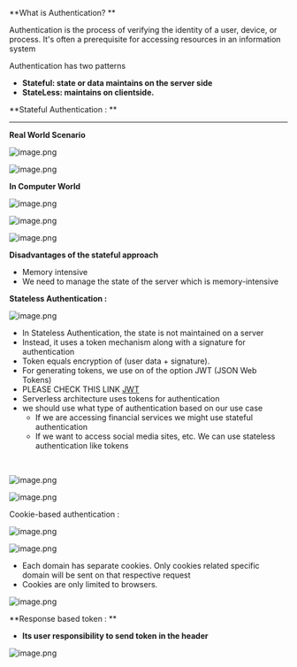 

**What is Authentication? **

Authentication is the process of verifying the identity of a user, device, or process. It's often a prerequisite for accessing resources in an information system



Authentication  has two patterns 

- **Stateful: state or data  maintains on the server side**
- **StateLess: maintains on clientside.**


**Stateful Authentication : **

****

**Real World Scenario**



![image.png](https://eraser.imgix.net/workspaces/TNMNzgWrRMo3BFe2Nh7o/2TpPe0m2nPZODyVZctbl8Rh7kLL2/VMRkpZtKv8PzctC-Yt6PX.png?ixlib=js-3.7.0 "image.png")





![image.png](https://eraser.imgix.net/workspaces/TNMNzgWrRMo3BFe2Nh7o/2TpPe0m2nPZODyVZctbl8Rh7kLL2/ovdNLJ0ebaZPgBVkg4AkL.png?ixlib=js-3.7.0 "image.png")





**In Computer World**



![image.png](https://eraser.imgix.net/workspaces/TNMNzgWrRMo3BFe2Nh7o/2TpPe0m2nPZODyVZctbl8Rh7kLL2/YFrJIieE5UtHktaQRS9ou.png?ixlib=js-3.7.0 "image.png")





![image.png](https://eraser.imgix.net/workspaces/TNMNzgWrRMo3BFe2Nh7o/2TpPe0m2nPZODyVZctbl8Rh7kLL2/nP0abWYzG9GcHkUOc123k.png?ixlib=js-3.7.0 "image.png")







![image.png](https://eraser.imgix.net/workspaces/TNMNzgWrRMo3BFe2Nh7o/2TpPe0m2nPZODyVZctbl8Rh7kLL2/XlXBvLeKuvzc5slg7PgI0.png?ixlib=js-3.7.0 "image.png")







**Disadvantages of the stateful  approach**

- Memory intensive
- We need to manage the state of the server which is memory-intensive






**Stateless Authentication :**





![image.png](https://eraser.imgix.net/workspaces/TNMNzgWrRMo3BFe2Nh7o/2TpPe0m2nPZODyVZctbl8Rh7kLL2/xiZxKe1kUA73gf86dMbWF.png?ixlib=js-3.7.0 "image.png")





- In Stateless Authentication, the state is not maintained on a server
- Instead, it uses a token mechanism  along with a signature for authentication
- Token equals encryption of (user data + signature).
- For generating tokens, we use on of the option  JWT (JSON  Web Tokens)  
- PLEASE CHECK THIS LINK  [﻿JWT](https://jwt.io/) 
- Serverless architecture uses tokens for authentication
- we should use what type of authentication based on our use case
    - If we are accessing financial services we might use stateful authentication
    - If we want to access social media sites, etc. We can use stateless authentication  like tokens

﻿



![image.png](https://eraser.imgix.net/workspaces/TNMNzgWrRMo3BFe2Nh7o/2TpPe0m2nPZODyVZctbl8Rh7kLL2/33fz88a7WhdnT86Fdi1tW.png?ixlib=js-3.7.0 "image.png")





![image.png](https://eraser.imgix.net/workspaces/TNMNzgWrRMo3BFe2Nh7o/2TpPe0m2nPZODyVZctbl8Rh7kLL2/-kJo9QkbgDVQRLB1WjuzP.png?ixlib=js-3.7.0 "image.png")





Cookie-based authentication : 



![image.png](https://eraser.imgix.net/workspaces/TNMNzgWrRMo3BFe2Nh7o/2TpPe0m2nPZODyVZctbl8Rh7kLL2/lWx_fImovatE7G3kuQOlI.png?ixlib=js-3.7.0 "image.png")





![image.png](https://eraser.imgix.net/workspaces/TNMNzgWrRMo3BFe2Nh7o/2TpPe0m2nPZODyVZctbl8Rh7kLL2/NHeyTHlTCGLR35_Iy92uZ.png?ixlib=js-3.7.0 "image.png")





- Each domain has separate cookies. Only cookies related specific domain will be sent on that respective request
- Cookies are only limited to browsers.


![image.png](https://eraser.imgix.net/workspaces/TNMNzgWrRMo3BFe2Nh7o/2TpPe0m2nPZODyVZctbl8Rh7kLL2/lCWXpaylZyZRAg4ODVTGr.png?ixlib=js-3.7.0 "image.png")





**Response based token  : **



- **Its user responsibility to send  token  in the header**


![image.png](https://eraser.imgix.net/workspaces/TNMNzgWrRMo3BFe2Nh7o/2TpPe0m2nPZODyVZctbl8Rh7kLL2/J0ZDK4nDSHS59SwzLehlJ.png?ixlib=js-3.7.0 "image.png")



